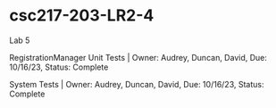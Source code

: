 # csc217-203-LR2-4
Lab 5

RegistrationManager Unit Tests | Owner: Audrey, Duncan, David, Due: 10/16/23, Status: Complete

System Tests | Owner: Audrey, Duncan, David, Due: 10/16/23, Status: Complete
